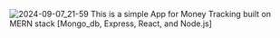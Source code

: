 ![2024-09-07_21-59](https://github.com/user-attachments/assets/51e5f5d0-7559-41e8-9f9c-5b79efd0acd4)
This is a simple App for Money Tracking built on MERN stack
[Mongo_db, Express, React, and Node.js]
